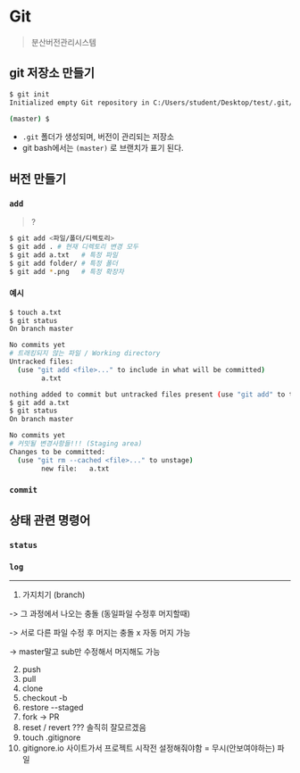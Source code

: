 # Git

> 분산버전관리시스템

## git 저장소 만들기

```bash
$ git init
Initialized empty Git repository in C:/Users/student/Desktop/test/.git/

(master) $
```

* `.git` 폴더가 생성되며, 버전이 관리되는 저장소
* git bash에서는 `(master)` 로 브랜치가 표기 된다.

## 버전 만들기

### `add`

> ?

```bash
$ git add <파일/폴더/디렉토리>
$ git add . # 현재 디렉토리 변경 모두
$ git add a.txt   # 특정 파일
$ git add folder/ # 특정 폴더 
$ git add *.png   # 특정 확장자
```

#### 예시

```bash
$ touch a.txt
$ git status
On branch master

No commits yet
# 트래킹되지 않는 파일 / Working directory
Untracked files:
  (use "git add <file>..." to include in what will be committed)
        a.txt

nothing added to commit but untracked files present (use "git add" to track)
$ git add a.txt
$ git status
On branch master

No commits yet
# 커밋될 변경사항들!!! (Staging area)
Changes to be committed:
  (use "git rm --cached <file>..." to unstage)
        new file:   a.txt

```

### `commit` 

## 상태 관련 명령어

### `status`

### `log`

****

1. 가지치기 (branch)

-> 그 과정에서 나오는 충돌 (동일파일 수정후 머지할때)

-> 서로 다른 파일 수정 후 머지는 충돌 x 자동 머지 가능

-> master말고 sub만 수정해서 머지해도 가능

2. push
3. pull
4. clone
5. checkout -b
6. restore --staged
7. fork -> PR
8. reset / revert ??? 솔직히 잘모르겠음
9. touch .gitignore
10. gitignore.io 사이트가서 프로젝트 시작전 설정해줘야함 = 무시(안보여야하는) 파일

